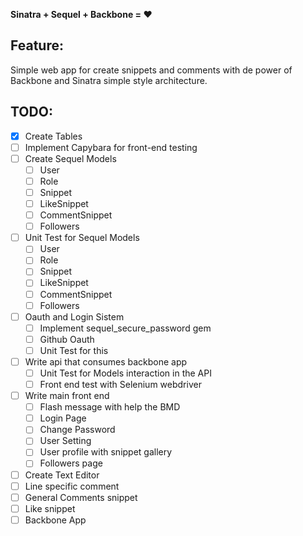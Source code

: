 **Sinatra + Sequel + Backbone = :heart:**

Feature:
-----
Simple web app for create snippets and comments with de power of Backbone and Sinatra simple style architecture.


TODO:
-----

* [x] Create Tables
* [ ] Implement Capybara for front-end testing
* [ ] Create Sequel Models
    * [ ] User
    * [ ] Role
    * [ ] Snippet
    * [ ] LikeSnippet
    * [ ] CommentSnippet
    * [ ] Followers
* [ ] Unit Test for Sequel Models
    * [ ] User
    * [ ] Role
    * [ ] Snippet
    * [ ] LikeSnippet
    * [ ] CommentSnippet
    * [ ] Followers
* [ ] Oauth and Login Sistem
    * [ ] Implement sequel_secure_password gem
    * [ ] Github Oauth
    * [ ] Unit Test for this
* [ ] Write api that consumes backbone app
    * [ ] Unit Test for Models interaction in the API
    * [ ] Front end test with Selenium webdriver
* [ ] Write main front end
  * [ ]  Flash message with help the BMD
  * [ ]  Login Page
  * [ ]  Change Password
  * [ ]  User Setting
  * [ ]  User profile with snippet gallery
  * [ ]  Followers page
* [ ]  Create Text Editor
  * [ ]  Line specific comment
  * [ ]  General Comments snippet
  * [ ]  Like snippet
* [ ] Backbone App